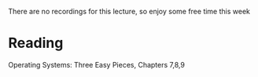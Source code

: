 There are no recordings for this lecture, so enjoy some free time this week

# Reading

Operating Systems: Three Easy Pieces, Chapters 7,8,9